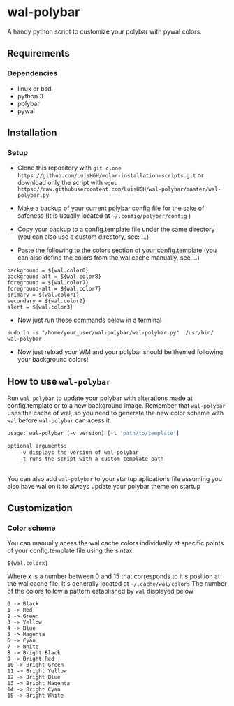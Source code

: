# wal-polybar
A handy python script to customize your polybar with pywal colors.

## Requirements
### Dependencies

- linux or bsd
- python 3
- polybar
- pywal

## Installation

### Setup

-  Clone this repository with `git clone https://github.com/LuisHGH/molar-installation-scripts.git` or download only the script with `wget https://raw.githubusercontent.com/LuisHGH/wal-polybar/master/wal-polybar.py` 

- Make a backup of your current polybar config file for the sake of safeness (It is usually located at `~/.config/polybar/config` )
- Copy your backup to a config.template file under the same directory (you can also use a custom directory, see: ...)
- Paste the following to the colors section of your config.template (you can also define the colors from the wal cache manually, see ...)
```
background = ${wal.color0}
background-alt = ${wal.color8}
foreground = ${wal.color7}
foreground-alt = ${wal.color7}
primary = ${wal.color1}
secondary = ${wal.color2}
alert = ${wal.color3}
```  
- Now just run these commands below in a terminal
```shell script
sudo ln -s "/home/your_user/wal-polybar/wal-polybar.py"  /usr/bin/
wal-polybar
```
- Now just reload your WM and your polybar should be themed following your background colors!


## How to use `wal-polybar`
Run `wal-polybar` to update your polybar with alterations made at config.template or to a new background image. Remember that `wal-polybar` uses the cache of wal, so you need to generate the new color scheme with  `wal` before `wal-polybar` can acess it.
```sh
usage: wal-polybar [-v version] [-t 'path/to/template']

optional arguments:
    -v displays the version of wal-polybar
    -t runs the script with a custom template path 
 
```
You can also add `wal-polybar` to your startup aplications file assuming you also have wal on it to always update your polybar theme on startup

## Customization

### Color scheme
You can manually acess the wal cache colors individually at specific points of your config.template file using the sintax:
```
${wal.colorx}
```
Where x is a number between 0 and 15 that corresponds to it's position at the wal cache file. It's generally located at `~/.cache/wal/colors`
The number of the colors follow a pattern established by `wal` displayed below
```
0 -> Black
1 -> Red
2 -> Green
3 -> Yellow
4 -> Blue
5 -> Magenta
6 -> Cyan
7 -> White
8 -> Bright Black
9 -> Bright Red
10 -> Bright Green
11 -> Bright Yellow
12 -> Bright Blue
13 -> Bright Magenta
14 -> Bright Cyan
15 -> Bright White
```  

